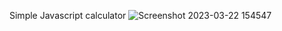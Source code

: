 Simple Javascript calculator
![Screenshot 2023-03-22 154547](https://user-images.githubusercontent.com/71945647/226960053-649e4631-9550-478f-9c5d-5ed227c2abdc.png)
